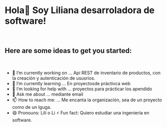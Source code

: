 <h1>Hola👋 Soy Liliana desarroladora de software!</h1>
<br>
<h2>Here are some ideas to get you started:</h2>
<br>
<ul>
  <li>🔭 I’m currently working on ...
 Api REST de inventario de productos, con la creación y autenticación de ususrios.</li>
  <li> 🌱 I’m currently learning ...
En proyectosde práctivca web</li>
  <li>🤔 I’m looking for help with ...
proyectos para prácticar los apendido</li>
  <li>💬 Ask me about ...
mediante email</li>
  <li>📫 How to reach me: ...
Me encanta la organización, sea de un proyecto como de un lguga.</li>
  <li>😄 Pronouns: Lili o Li
⚡ Fun fact: Quiero estudiar una ingeniería en software.</li>
</ul>
